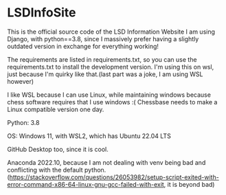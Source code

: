 # LSDInfoSite
This is the official source code of the LSD Information Website
I am using Django, with python==3.8, since I massively prefer having a slightly outdated version in exchange for everything working!


The requirements are listed in requirements.txt, so you can use the requirements.txt to install the development version.
I'm using this on wsl, just because I'm quirky like that.(last part was a joke, I am using WSL however) 

I like WSL because I can use Linux, while maintaining windows because chess software requires that I use windows :( Chessbase needs to make a Linux compatible version one day.

Python: 3.8

OS: Windows 11, with WSL2, which has Ubuntu 22.04 LTS

GitHub Desktop too, since it is cool.

Anaconda 2022.10, because I am not dealing with venv being bad and conflicting with the default python. (https://stackoverflow.com/questions/26053982/setup-script-exited-with-error-command-x86-64-linux-gnu-gcc-failed-with-exit, it is beyond bad)